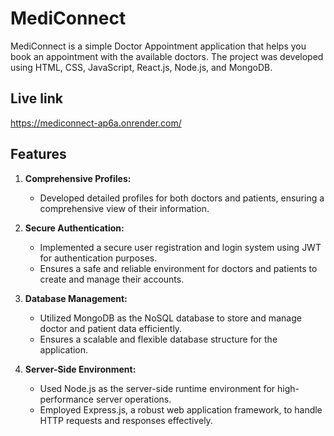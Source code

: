 # MediConnect

MediConnect is a simple Doctor Appointment application that helps you book an appointment with the available doctors. The project was developed using HTML, CSS, JavaScript, React.js, Node.js, and MongoDB.
## Live link

  https://mediconnect-ap6a.onrender.com/
  
## Features

1. **Comprehensive Profiles:**
   - Developed detailed profiles for both doctors and patients, ensuring a comprehensive view of their information.

2. **Secure Authentication:**
   - Implemented a secure user registration and login system using JWT for authentication purposes.
   - Ensures a safe and reliable environment for doctors and patients to create and manage their accounts.

3. **Database Management:**
   - Utilized MongoDB as the NoSQL database to store and manage doctor and patient data efficiently.
   - Ensures a scalable and flexible database structure for the application.

4. **Server-Side Environment:**
   - Used Node.js as the server-side runtime environment for high-performance server operations.
   - Employed Express.js, a robust web application framework, to handle HTTP requests and responses effectively.


